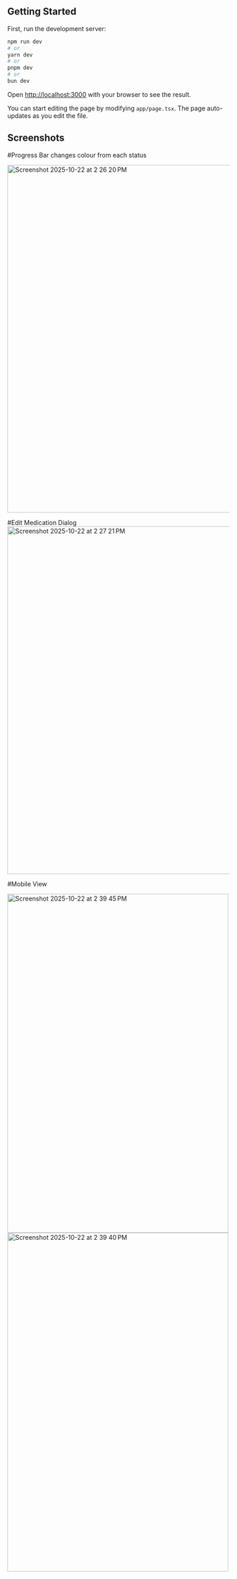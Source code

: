 ## Getting Started

First, run the development server:

```bash
npm run dev
# or
yarn dev
# or
pnpm dev
# or
bun dev
```

Open [http://localhost:3000](http://localhost:3000) with your browser to see the result.

You can start editing the page by modifying `app/page.tsx`. The page auto-updates as you edit the file.

## Screenshots

#Progress Bar changes colour from each status

<img width="1436" height="787" alt="Screenshot 2025-10-22 at 2 26 20 PM" src="https://github.com/user-attachments/assets/1a38cb0d-d788-4310-8166-506b408f6eb0" />



#Edit Medication Dialog
<img width="1436" height="787" alt="Screenshot 2025-10-22 at 2 27 21 PM" src="https://github.com/user-attachments/assets/090bbf49-5b24-4d2f-936e-b10ded42d579" />

#Mobile View

<img width="501" height="767" alt="Screenshot 2025-10-22 at 2 39 45 PM" src="https://github.com/user-attachments/assets/1d8de5fb-9675-411a-b48b-99bef5feceb1" />
<img width="501" height="767" alt="Screenshot 2025-10-22 at 2 39 40 PM" src="https://github.com/user-attachments/assets/10c4970f-d952-4a51-97f6-9306be6ad6a8" />







